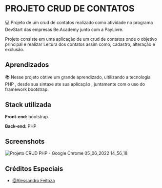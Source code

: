 
# PROJETO CRUD DE CONTATOS

💻 Projeto de um crud de contatos realizado como atividade no
 programa DevStart das empresas Be.Academy junto com a PayLivre.

Projeto consiste em uma aplicação de um crud de contatos onde o objetivo principal
e realizar Leitura dos contatos assim como, cadastro,
alteração e exclusão.



## Aprendizados

📚 Nesse projeto obtive um grande aprendizado, ultilizando a tecnologia PHP , desde sua sintaxe
ate sua aplicação , juntamente com o uso do framework bootstrap.

## Stack utilizada

**Front-end:** bootstrap

**Back-end:** PHP


## Screenshots

![Projeto CRUD PHP - Google Chrome 05_06_2022 14_56_18](https://user-images.githubusercontent.com/94265175/172064140-46bd22d8-9620-467c-a802-08a71d7f94db.png)


## Créditos Especiais

- [@Alessandro Feitoza](https://github.com/)

